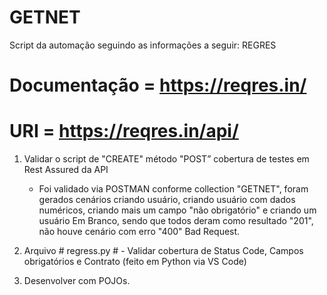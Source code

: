 # GETNET
Script da automação seguindo as informações a seguir: REGRES

# Documentação = https://reqres.in/
# URI = https://reqres.in/api/

1) Validar o script de "CREATE" método "POST” cobertura de testes em Rest Assured da API
    - Foi validado via POSTMAN conforme collection "GETNET", foram gerados cenários criando usuário, criando usuário com dados numéricos, criando mais um campo "não obrigatório" e criando um usuário Em Branco, sendo que todos deram como resultado "201", não houve cenário com erro "400" Bad Request.

2) Arquivo # regress.py # - Validar cobertura de Status Code, Campos obrigatórios e Contrato (feito em Python via VS Code)

3) Desenvolver com POJOs. 

